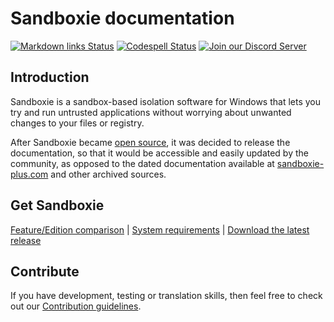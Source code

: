 # Sandboxie documentation

[![Markdown links Status](https://github.com/sandboxie-plus/sandboxie-docs/actions/workflows/action.yml/badge.svg)](https://github.com/sandboxie-plus/sandboxie-docs/actions/workflows/action.yml) [![Codespell Status](https://github.com/sandboxie-plus/sandboxie-docs/actions/workflows/codespell.yml/badge.svg)](https://github.com/sandboxie-plus/sandboxie-docs/actions/workflows/codespell.yml) [![Join our Discord Server](https://img.shields.io/badge/Join-Our%20Discord%20Server%20for%20bugs,%20feedback%20and%20more!-blue?style=flat&logo=discord)](https://discord.gg/S4tFu6Enne)

## Introduction

Sandboxie is a sandbox-based isolation software for Windows that lets you try and run untrusted applications without worrying about unwanted changes to your files or registry.

After Sandboxie became [open source](https://news.sophos.com/en-us/2020/04/09/sandboxie-is-now-an-open-source-tool/), it was decided to release the documentation, so that it would be accessible and easily updated by the community, as opposed to the dated documentation available at [sandboxie-plus.com](https://sandboxie-plus.com) and other archived sources.

## Get Sandboxie

[Feature/Edition comparison](docs/Content/FeatureComparison.md) | [System requirements](https://github.com/sandboxie-plus/Sandboxie#sandboxie-plus--classic) | [Download the latest release](https://github.com/sandboxie-plus/Sandboxie/releases/latest)

## Contribute

If you have development, testing or translation skills, then feel free to check out our [Contribution guidelines](https://github.com/sandboxie-plus/Sandboxie/blob/master/CONTRIBUTING.md).